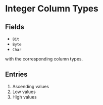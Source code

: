 # Integer Column Types

## Fields

 * `Bit`
 * `Byte`
 * `Char`

with the corresponding column types.

## Entries

1. Ascending values
2. Low values
3. High values
